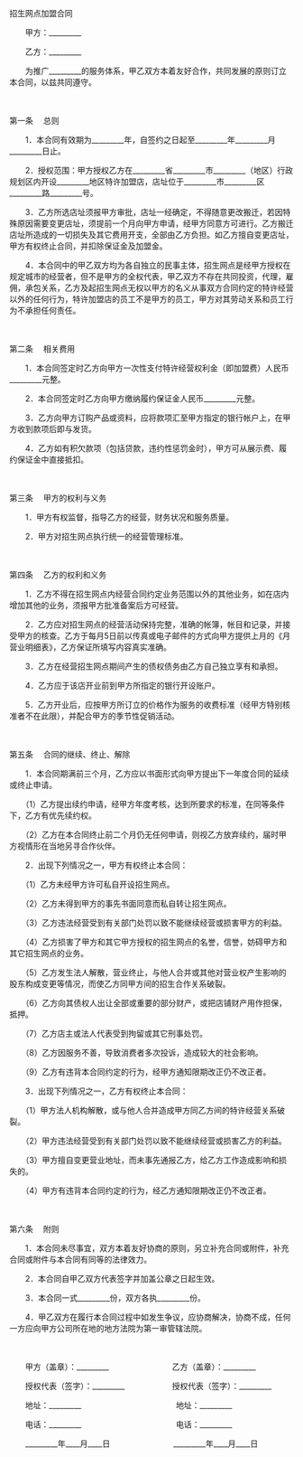 



招生网点加盟合同



 

　　甲方：_________　　

　　乙方：_________　　

　　为推广_________的服务体系，甲乙双方本着友好合作，共同发展的原则订立本合同，以兹共同遵守。

　　

第一条
　总则

　　1．本合同有效期为_________年，自签约之日起至_________年_________月_________日止。

　　2．授权范围：甲方授权乙方在_________省_________市_________（地区）行政规划区内开设_________地区特许加盟店，店址位于_________市_________区_________路_________号。

　　3．乙方所选店址须报甲方审批，店址一经确定，不得随意更改搬迁，若因特殊原因需要变更店址，须提前一个月向甲方申请，经甲方同意方可进行。乙方搬迁店址所造成的一切损失及其它费用开支，全部由乙方负担。如乙方擅自变更店址，甲方有权终止合同，并扣除保证金及加盟金。

　　4．本合同中的甲乙双方均为各自独立的民事主体，招生网点是经甲方授权在规定城市的经营者，但不是甲方的全权代表，甲乙双方不存在共同投资，代理，雇佣，承包关系，乙方及起招生网点无权以甲方的名义从事双方合同约定的特许经营以外的任何行为，特许加盟店的员工不是甲方的员工，甲方对其劳动关系和员工行为不承担任何责任。

　　

第二条
　相关费用

　　1．本合同签定时乙方向甲方一次性支付特许经营权利金（即加盟费）人民币_________元整。

　　2．本合同签定时乙方向甲方缴纳履约保证金人民币_________元整。

　　3．乙方向甲方订购产品或资料，应将款项汇至甲方指定的银行帐户上，在甲方收到款项后即与发货。

　　4．乙方如有积欠款项（包括贷款，违约性惩罚金时），甲方可从展示费、履约保证金中直接抵扣。

　　

第三条
　甲方的权利与义务

　　1．甲方有权监督，指导乙方的经营，财务状况和服务质量。

　　2．甲方对招生网点执行统一的经营管理标准。

　　

第四条
　乙方的权利和义务

　　1．乙方不得在招生网点内经营合同约定业务范围以外的其他业务，如在店内增加其他的业务，须报甲方批准备案后方可经营。

　　2．乙方应对招生网点的经营活动保持完整，准确的帐簿，帐目和记录，并接受甲方的核查。乙方于每月5日前以传真或电子邮件的方式向甲方提供上月的《月营业明细表》，乙方保证所填写内容真实准确。

　　3．乙方在经营招生网点期间产生的债权债务由乙方自己独立享有和承担。

　　4．乙方应于该店开业前到甲方所指定的银行开设账户。

　　5．乙方开业后，应按甲方所订立的价格作为服务的收费标准（经甲方特别核准者不在此限），并配合甲方的季节性促销活动。

　　

第五条
　合同的继续、终止、解除

　　1．本合同期满前三个月，乙方应以书面形式向甲方提出下一年度合同的延续或终止申请。

　　（1）乙方提出续约申请，经甲方年度考核，达到所要求的标准，在同等条件下，乙方有优先续约权。

　　（2）乙方在本合同终止前二个月仍无任何申请，则视乙方放弃续约，届时甲方视情形在当地另寻合作伙伴。

　　2．出现下列情况之一，甲方有权终止本合同：

　　（1）乙方未经甲方许可私自开设招生网点。

　　（2）乙方未得到甲方的事先书面同意而私自转让招生网点。

　　（3）乙方违法经营受到有关部门处罚以致不能继续经营或损害甲方的利益。

　　（4）乙方损害了甲方和其它甲方授权的招生网点的名誉，信誉，妨碍甲方和其它招生网点的业务。

　　（5）乙方发生法人解散，营业终止，与他人合并或其他对营业权产生影响的股东构成变更等情况，而使乙方同甲方间的招生合作关系破裂。

　　（6）乙方向其债权人出让全部或重要的部分财产，或把店铺财产用作担保，抵押。

　　（7）乙方店主或法人代表受到拘留或其它刑事处罚。

　　（8）乙方因服务不善，导致消费者多次投诉，造成较大的社会影响。

　　（9）乙方有违背本合同约定的行为，经甲方通知限期改正仍不改正者。

　　3．出现下列情况之一，乙方有权终止本合同：

　　（1）甲方法人机构解散，或与他人合并造成甲方同乙方间的特许经营关系破裂。

　　（2）甲方违法经营受到有关部门处罚以致不能继续经营或损害乙方的利益。

　　（3）甲方擅自变更营业地址，而未事先通报乙方，给乙方工作造成影响和损失的。

　　（4）甲方有违背本合同约定的行为，经乙方通知限期改正仍不改正者。

　　

第六条
　附则

　　1．本合同未尽事宜，双方本着友好协商的原则，另立补充合同或附件，补充合同或附件与本合同有同等的法律效力。

　　2．本合同自甲乙双方代表签字并加盖公章之日起生效。

　　3．本合同一式_________份，双方各执_________份。

　　4．甲乙双方在履行本合同过程中如发生争议，应协商解决，协商不成，任何一方应向甲方公司所在地的地方法院为第一审管辖法院。

　　　　

　　甲方（盖章）：_________　　　　　　　　乙方（盖章）：_________　　

　　授权代表（签字）：_________　　　　　　授权代表（签字）：_________　　

　　地址：_________　　　　　　　　　　　　地址：_________　　

　　电话：_________　　　　　　　　　　　　电话：_________　　

　　_________年____月____日　　　　　　　　_________年____月____日